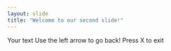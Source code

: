 ```yaml
---
layout: slide
title: "Welcome to our second slide!"
---
```

Your text
Use the left arrow to go back!
Press X to exit
